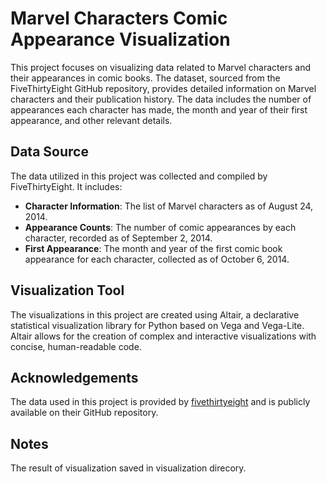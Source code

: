 # Marvel Characters Comic Appearance Visualization
This project focuses on visualizing data related to Marvel characters and their appearances in comic books. The dataset, sourced from the FiveThirtyEight GitHub repository, provides detailed information on Marvel characters and their publication history. The data includes the number of appearances each character has made, the month and year of their first appearance, and other relevant details.

## Data Source
The data utilized in this project was collected and compiled by FiveThirtyEight. It includes:
- **Character Information**: The list of Marvel characters as of August 24, 2014.
- **Appearance Counts**: The number of comic appearances by each character, recorded as of September 2, 2014.
- **First Appearance**: The month and year of the first comic book appearance for each character, collected as of October 6, 2014.

## Visualization Tool
The visualizations in this project are created using Altair, a declarative statistical visualization library for Python based on Vega and Vega-Lite. Altair allows for the creation of complex and interactive visualizations with concise, human-readable code.

## Acknowledgements
The data used in this project is provided by [fivethirtyeight](https://github.com/fivethirtyeight/data/tree/master/comic-characters) and is publicly available on their GitHub repository.

## Notes
The result of visualization saved in visualization direcory.